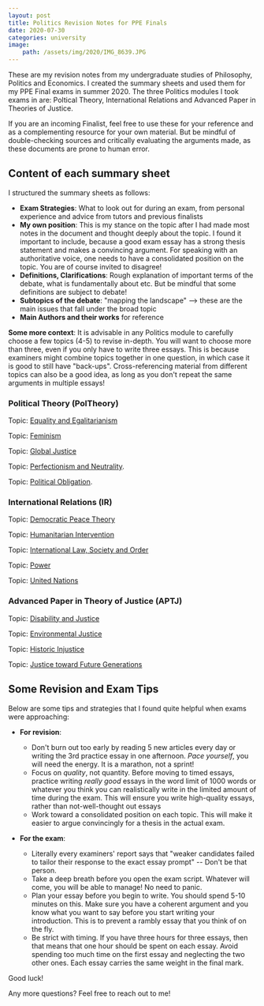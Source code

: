 ```yaml
---
layout: post
title: Politics Revision Notes for PPE Finals
date: 2020-07-30
categories: university
image:
    path: /assets/img/2020/IMG_8639.JPG
---
```


These are my revision notes from my undergraduate studies of Philosophy, Politics and Economics. I created the summary sheets and used them for my PPE Final exams in summer 2020. The three Politics modules I took exams in are: Poltical Theory, International Relations and Advanced Paper in Theories of Justice.

If you are an incoming Finalist, feel free to use these for your reference and as a complementing resource for your own material. But be mindful of double-checking sources and critically evaluating the arguments made, as these documents are prone to human error.

## Content of each summary sheet

I structured the summary sheets as follows:
- **Exam Strategies**: What to look out for during an exam, from personal experience and advice from tutors and previous finalists
- **My own position**: This is my stance on the topic after I had made most notes in the document and thought deeply about the topic. I found it important to include, because a good exam essay has a strong thesis statement and makes a convincing argument. For speaking with an authoritative voice, one needs to have a consolidated position on the topic. You are of course invited to disagree!
- **Definitions, Clarifications**: Rough explanation of important terms of the debate, what is fundamentally about etc. But be mindful that some definitions are subject to debate!
- **Subtopics of the debate**: "mapping the landscape" --> these are the main issues that fall under the broad topic
- **Main Authors and their works** for reference

**Some more context**: It is advisable in any Politics module to carefully choose a few topics (4-5) to revise in-depth. You will want to choose more than three, even if you only have to write three essays. This is because examiners might combine topics together in one question, in which case it is good to still have "back-ups". Cross-referencing material from different topics can also be a good idea, as long as you don't repeat the same arguments in multiple essays!

### Political Theory (PolTheory)

Topic: [Equality and Egalitarianism](https://celineli99.github.io/assets/docs/2020/05_PolTheory_Equality.pdf)

Topic: [Feminism](https://celineli99.github.io/assets/docs/2020/05_PolTheory_Feminism.pdf)

Topic: [Global Justice](https://celineli99.github.io/assets/docs/2020/05_PolTheory_Global_Justice.pdf)

Topic: [Perfectionism and Neutrality](https://celineli99.github.io/assets/docs/2020/05_PolTheory_Perfectionism.pdf).

Topic: [Political Obligation](https://celineli99.github.io/assets/docs/2020/05_PolTheory_Political_Obligation.pdf).


### International Relations (IR)

Topic: [Democratic Peace Theory](https://celineli99.github.io/assets/docs/2020/06_IR_Democratic_Peace_Theory.pdf)

Topic: [Humanitarian Intervention](https://celineli99.github.io/assets/docs/2020/06_IR_Humanitarian_Intervention.pdf)

Topic: [International Law, Society and Order](https://celineli99.github.io/assets/docs/2020/06_IR_International_Law,_Society,_Order.pdf)

Topic: [Power](https://celineli99.github.io/assets/docs/2020/06_IR_Power.pdf)

Topic: [United Nations](https://celineli99.github.io/assets/docs/2020/06_IR_United_Nations.pdf)


### Advanced Paper in Theory of Justice (APTJ)

Topic: [Disability and Justice](https://celineli99.github.io/assets/docs/2020/07_APTJ_Disability_and_Justice.pdf)

Topic: [Environmental Justice](https://celineli99.github.io/assets/docs/2020/07_APTJ_Environmental_Justice.pdf)

Topic: [Historic Injustice](https://celineli99.github.io/assets/docs/2020/07_APTJ_Historic_Injustice.pdf)

Topic: [Justice toward Future Generations](https://celineli99.github.io/assets/docs/2020/07_APTJ_Justice_to_Future_Generations.pdf)



## Some Revision and Exam Tips

Below are some tips and strategies that I found quite helpful when exams were approaching:
- **For revision**: 
    - Don't burn out too early by reading 5 new articles every day or writing the 3rd practice essay in one afternoon. _Pace yourself_, you will need the energy. It is a marathon, not a sprint!
    - Focus on _quality_, not quantity. Before moving to timed essays, practice writing _really good_ essays in the word limit of 1000 words or whatever you think you can realistically write in the limited amount of time during the exam. This will ensure you write high-quality essays, rather than not-well-thought out essays
    - Work toward a consolidated position on each topic. This will make it easier to argue convincingly for a thesis in the actual exam.

- **For the exam**:
    - Literally every examiners' report says that "weaker candidates failed to tailor their response to the exact essay prompt" -- Don't be that person.
    - Take a deep breath before you open the exam script. Whatever will come, you will be able to manage! No need to panic.
    - Plan your essay before you begin to write. You should spend 5-10 minutes on this. Make sure you have a coherent argument and you know what you want to say before you start writing your introduction. This is to prevent a rambly essay that you think of on the fly.
    - Be strict with timing. If you have three hours for three essays, then that means that one hour should be spent on each essay. Avoid spending too much time on the first essay and neglecting the two other ones. Each essay carries the same weight in the final mark.

Good luck!

Any more questions? Feel free to reach out to me!


